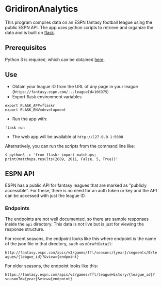 # GridironAnalytics
This program compiles data on an ESPN fantasy football league using the public ESPN API.
The app uses python scripts to retrieve and organize the data and is built on [flask](https://flask.palletsprojects.com/en/2.0.x/).


## Prerequisites
Python 3 is required, which can be obtained [here](https://www.python.org/downloads).

## Use
- Obtain your league ID from the URL of any page in your league (`https://fantasy.espn.com/...leagueId=166975`)
- Export flask environment variables
```
export FLASK_APP=flaskr
export FLASK_ENV=development
```
- Run the app with:
```
flask run
```
- The web app will be available at `http://127.0.0.1:5000`

Alternatively, you can run the scripts from the command line like:
```
$ python3 -c 'from flaskr import matchups; print(matchups.results(2009, 2011, False, 5, True))'
```

## ESPN API
ESPN has a public API for fantasy leagues that are marked as "publicly accessible". For these,
there is no need for an auth token or key and the API can be accessed with just the league ID.

### Endpoints
The endpoints are not well documented, so there are sample responses inside the `api` directory.
This data is not live but is just for viewing the response structure.

For recent seasons, the endpoint looks like this where endpoint is the name of the json file in
that directory, such as `mDraftDetail`:

`http://fantasy.espn.com/apis/v3/games/ffl/seasons/{year}/segments/0/leagues/{league_id}?&view={endpoint}`

For older seasons, the endpoint looks like this:

`https://fantasy.espn.com/apis/v3/games/ffl/leagueHistory/{league_id}?seasonId={year}&view={endpoint}`
